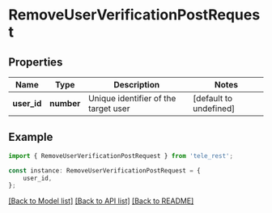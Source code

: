 # RemoveUserVerificationPostRequest


## Properties

Name | Type | Description | Notes
------------ | ------------- | ------------- | -------------
**user_id** | **number** | Unique identifier of the target user | [default to undefined]

## Example

```typescript
import { RemoveUserVerificationPostRequest } from 'tele_rest';

const instance: RemoveUserVerificationPostRequest = {
    user_id,
};
```

[[Back to Model list]](../README.md#documentation-for-models) [[Back to API list]](../README.md#documentation-for-api-endpoints) [[Back to README]](../README.md)
